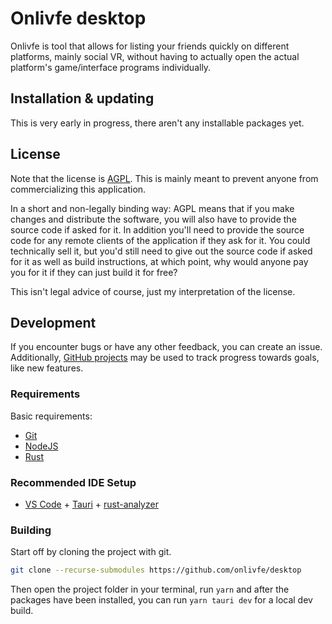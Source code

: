 # Onlivfe desktop

Onlivfe is tool that allows for listing your friends quickly on different platforms, mainly social VR, without having to actually open the actual platform's game/interface programs individually.

## Installation & updating

This is very early in progress, there aren't any installable packages yet.

## License

Note that the license is [AGPL](https://tldrlegal.com/license/gnu-affero-general-public-license-v3-(agpl-3.0)).
This is mainly meant to prevent anyone from commercializing this application.

In a short and non-legally binding way:
AGPL means that if you make changes and distribute the software, you will also have to provide the source code if asked for it.
In addition you'll need to provide the source code for any remote clients of the application if they ask for it.
You could technically sell it, but you'd still need to give out the source code if asked for it as well as build instructions, at which point, why would anyone pay you for it if they can just build it for free?

This isn't legal advice of course, just my interpretation of the license.

## Development

If you encounter bugs or have any other feedback, you can create an issue.
Additionally, [GitHub projects](https://github.com/orgs/onlivfe/projects/1) may be used to track progress towards goals, like new features.

### Requirements

Basic requirements:

- [Git](https://git-scm.com/)
- [NodeJS](https://nodejs.org/)
- [Rust](https://www.rust-lang.org/)

### Recommended IDE Setup

- [VS Code](https://code.visualstudio.com/) + [Tauri](https://marketplace.visualstudio.com/items?itemName=tauri-apps.tauri-vscode) + [rust-analyzer](https://marketplace.visualstudio.com/items?itemName=rust-lang.rust-analyzer)

### Building

Start off by cloning the project with git.

```sh
git clone --recurse-submodules https://github.com/onlivfe/desktop
```

Then open the project folder in your terminal, run `yarn` and after the packages have been installed, you can run `yarn tauri dev` for a local dev build.
